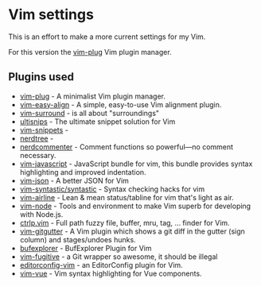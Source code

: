 # Vim settings

This is an effort to make a more current settings for my Vim.

For this version the [vim-plug](https://github.com/junegunn/vim-plug) Vim plugin manager.

## Plugins used

- [vim-plug](https://github.com/junegunn/vim-plug) - A minimalist Vim plugin manager.
- [vim-easy-align](https://github.com/junegunn/vim-easy-align) - A simple, easy-to-use Vim alignment plugin.
- [vim-surround](https://github.com/tpope/vim-surround) - is all about "surroundings"
- [ultisnips](https://github.com/SirVer/ultisnips) - The ultimate snippet solution for Vim
- [vim-snippets](https://github.com/honza/vim-snippets) - 
- [nerdtree](https://github.com/scrooloose/nerdtree) -
- [nerdcommenter](https://github.com/scrooloose/nerdcommenter) - Comment functions so powerful—no comment necessary.
- [vim-javascript](https://github.com/pangloss/vim-javascript) - JavaScript bundle for vim, this bundle provides syntax highlighting and improved indentation.
- [vim-json](https://github.com/elzr/vim-json) - A better JSON for Vim
- [vim-syntastic/syntastic](https://github.com/vim-syntastic/syntastic) - Syntax checking hacks for vim
- [vim-airline](https://github.com/vim-airline/vim-airline) - Lean & mean status/tabline for vim that's light as air.
- [vim-node](https://github.com/moll/vim-node) - Tools and environment to make Vim superb for developing with Node.js.
- [ctrlp.vim](https://github.com/ctrlpvim/ctrlp.vim) - Full path fuzzy file, buffer, mru, tag, ... finder for Vim.
- [vim-gitgutter](https://github.com/airblade/vim-gitgutter) - A Vim plugin which shows a git diff in the gutter (sign column) and stages/undoes hunks.
- [bufexplorer](https://github.com/jlanzarotta/bufexplorer) - BufExplorer Plugin for Vim
- [vim-fugitive](https://github.com/tpope/vim-fugitive) - a Git wrapper so awesome, it should be illegal
- [editorconfig-vim](https://github.com/editorconfig/editorconfig-vim) - an EditorConfig plugin for Vim.
- [vim-vue](https://github.com/posva/vim-vue) - Vim syntax highlighting for Vue components.
